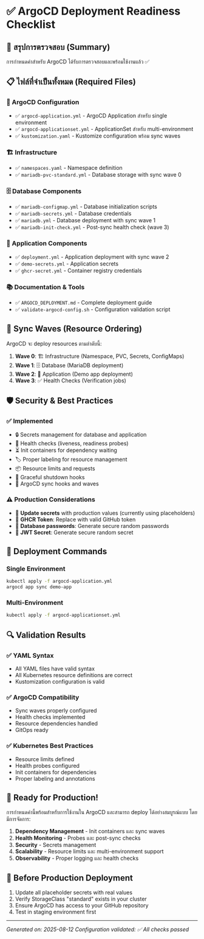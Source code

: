 # ✅ ArgoCD Deployment Readiness Checklist

## 🎯 สรุปการตรวจสอบ (Summary)

การกำหนดค่าสำหรับ ArgoCD ได้รับการตรวจสอบและพร้อมใช้งานแล้ว ✅

## 📋 ไฟล์ที่จำเป็นทั้งหมด (Required Files)

### 🔧 ArgoCD Configuration
- ✅ `argocd-application.yml` - ArgoCD Application สำหรับ single environment
- ✅ `argocd-applicationset.yml` - ApplicationSet สำหรับ multi-environment
- ✅ `kustomization.yaml` - Kustomize configuration พร้อม sync waves

### 🏗️ Infrastructure
- ✅ `namespaces.yaml` - Namespace definition
- ✅ `mariadb-pvc-standard.yml` - Database storage with sync wave 0

### 🗄️ Database Components
- ✅ `mariadb-configmap.yml` - Database initialization scripts
- ✅ `mariadb-secrets.yml` - Database credentials
- ✅ `mariadb.yml` - Database deployment with sync wave 1
- ✅ `mariadb-init-check.yml` - Post-sync health check (wave 3)

### 🚀 Application Components
- ✅ `deployment.yml` - Application deployment with sync wave 2
- ✅ `demo-secrets.yml` - Application secrets
- ✅ `ghcr-secret.yml` - Container registry credentials

### 📚 Documentation & Tools
- ✅ `ARGOCD_DEPLOYMENT.md` - Complete deployment guide
- ✅ `validate-argocd-config.sh` - Configuration validation script

## 🔄 Sync Waves (Resource Ordering)

ArgoCD จะ deploy resources ตามลำดับนี้:

1. **Wave 0**: 🏗️ Infrastructure (Namespace, PVC, Secrets, ConfigMaps)
2. **Wave 1**: 🗄️ Database (MariaDB deployment)
3. **Wave 2**: 🚀 Application (Demo app deployment)  
4. **Wave 3**: ✅ Health Checks (Verification jobs)

## 🛡️ Security & Best Practices

### ✅ Implemented
- 🔒 Secrets management for database and application
- 🏥 Health checks (liveness, readiness probes)
- ⏳ Init containers for dependency waiting
- 🏷️ Proper labeling for resource management
- 📦 Resource limits and requests
- 🔄 Graceful shutdown hooks
- 🔧 ArgoCD sync hooks and waves

### ⚠️ Production Considerations
- 🔑 **Update secrets** with production values (currently using placeholders)
- 🔐 **GHCR Token**: Replace with valid GitHub token
- 💾 **Database passwords**: Generate secure random passwords
- 🔐 **JWT Secret**: Generate secure random secret

## 🚀 Deployment Commands

### Single Environment
```bash
kubectl apply -f argocd-application.yml
argocd app sync demo-app
```

### Multi-Environment
```bash
kubectl apply -f argocd-applicationset.yml
```

## 🔍 Validation Results

### ✅ YAML Syntax
- All YAML files have valid syntax
- All Kubernetes resource definitions are correct
- Kustomization configuration is valid

### ✅ ArgoCD Compatibility
- Sync waves properly configured
- Health checks implemented
- Resource dependencies handled
- GitOps ready

### ✅ Kubernetes Best Practices
- Resource limits defined
- Health probes configured
- Init containers for dependencies
- Proper labeling and annotations

## 🎉 Ready for Production!

การกำหนดค่านี้พร้อมสำหรับการใช้งานใน ArgoCD และสามารถ deploy ได้อย่างสมบูรณ์แบบ โดยมีการจัดการ:

1. **Dependency Management** - Init containers และ sync waves
2. **Health Monitoring** - Probes และ post-sync checks  
3. **Security** - Secrets management
4. **Scalability** - Resource limits และ multi-environment support
5. **Observability** - Proper logging และ health checks

## 🚨 Before Production Deployment

1. Update all placeholder secrets with real values
2. Verify StorageClass "standard" exists in your cluster  
3. Ensure ArgoCD has access to your GitHub repository
4. Test in staging environment first

---
*Generated on: 2025-08-12*
*Configuration validated: ✅ All checks passed*
